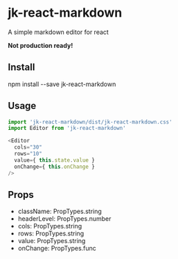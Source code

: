 # jk-react-markdown
A simple markdown editor for react

**Not production ready!**

## Install

npm install --save jk-react-markdown

## Usage

```js
import 'jk-react-markdown/dist/jk-react-markdown.css'
import Editor from 'jk-react-markdown'

<Editor
  cols="30"
  rows="10"
  value={ this.state.value }
  onChange={ this.onChange }
/>
```

## Props

* className: PropTypes.string
* headerLevel: PropTypes.number
* cols: PropTypes.string
* rows: PropTypes.string
* value: PropTypes.string
* onChange: PropTypes.func
